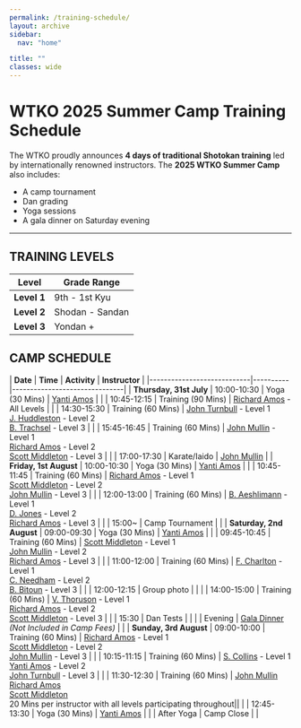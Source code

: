 ```yaml
---
permalink: /training-schedule/
layout: archive
sidebar:
  nav: "home"

title: ""
classes: wide
---
```

# WTKO 2025 Summer Camp Training Schedule

The WTKO proudly announces **4 days of traditional Shotokan training** led by internationally renowned instructors. The **2025 WTKO Summer Camp** also includes:

- A camp tournament  
- Dan grading  
- Yoga sessions  
- A gala dinner on Saturday evening  

---

## TRAINING LEVELS

| **Level** | **Grade Range** |
|-----------|-----------------|
| **Level 1** | 9th - 1st Kyu |
| **Level 2** | Shodan - Sandan |
| **Level 3** | Yondan + |


## CAMP SCHEDULE

| **Date**           | **Time** | **Activity**                  | **Instructor** |
|----------------------------|----------|-------------------------------|
| **Thursday, 31st July** | 10:00-10:30 | Yoga (30 Mins)               | [Yanti Amos](/yanti-amos/) |
|                     | 10:45-12:15 | Training (90 Mins)          | [Richard Amos](/richard-amos/) - All Levels |
|                     | 14:30-15:30 | Training (60 Mins)             | [John Turnbull](/john-turnbull/) - Level 1<br>[J. Huddleston](/john-h/) - Level 2<br>[B. Trachsel](/trachsel/) - Level 3 |
|                     | 15:45-16:45 | Training (60 Mins)             | [John Mullin](/john-mullin/) - Level 1<br>[Richard Amos](/richard-amos/) - Level 2<br>[Scott Middleton](/scott-middleton/) - Level 3 |
|                     | 17:00-17:30 | Karate/Iaido                  | [John Mullin](/john-mullin/) |
| **Friday, 1st August**  | 10:00-10:30 | Yoga (30 Mins)               | [Yanti Amos](/yanti-amos/) |
|                     | 10:45-11:45 | Training (60 Mins)             | [Richard Amos](/richard-amos/) - Level 1<br>[Scott Middleton](/scott-middleton/) - Level 2<br>[John Mullin](/john-mullin/) - Level 3 |
|                     | 12:00-13:00 | Training (60 Mins)             | [B. Aeshlimann](/aeshilmann/) - Level 1<br>[D. Jones](/dan/) - Level 2<br>[Richard Amos](/richard-amos/) - Level 3 |
|                     | 15:00~      | Camp Tournament               | |
| **Saturday, 2nd August** | 09:00-09:30 | Yoga (30 Mins)               | [Yanti Amos](/yanti-amos/) |
|                     | 09:45-10:45 | Training (60 Mins)             | [Scott Middleton](/scott-middleton/) - Level 1<br>[John Mullin](/john-mullin/) - Level 2<br>[Richard Amos](/richard-amos/) - Level 3 |
|                     | 11:00-12:00 | Training (60 Mins)             | [F. Charlton](/charlton/) - Level 1<br>[C. Needham](/needham/) - Level 2<br>[B. Bitoun](/bitoun/) - Level 3 |
|                     | 12:00-12:15 | Group photo             | |
|                     | 14:00-15:00 | Training (60 Mins)             | [V. Thoruson](/thoruson/) - Level 1<br>[Richard Amos](/richard-amos/) - Level 2<br>[Scott Middleton](/scott-middleton/) - Level 3 |
|                     | 15:30      | Dan Tests                     | |
|                     | Evening    | [Gala Dinner](/gala-dinner/)<br>*(Not Included in Camp Fees)* |  |
| **Sunday, 3rd August**  | 09:00-10:00 | Training (60 Mins)                |  [Richard Amos](/richard-amos/) - Level 1<br>[Scott Middleton](/scott-middleton/) - Level 2<br>[John Mullin](/john-mullin/) - Level 3  |
|                         | 10:15-11:15 | Training (60 Mins)                |  [S. Collins](/collins/) - Level 1<br>[Yanti Amos](/yanti-amos/) - Level 2<br>[John Turnbull](/john-turnbull/) - Level 3  |
|                         | 11:30-12:30 | Training (60 Mins)                | [John Mullin](/john-mullin/)<br>[Richard Amos](/richard-amos/)<br>[Scott Middleton](/scott-middleton/)<br>20 Mins per instructor with all levels participating throughout||
|                         | 12:45-13:30 | Yoga (30 Mins)                | [Yanti Amos](/yanti-amos/) |
|                     | After Yoga | Camp Close                    | |